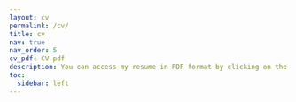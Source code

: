 ```yaml
---
layout: cv
permalink: /cv/
title: cv
nav: true
nav_order: 5
cv_pdf: CV.pdf
description: You can access my resume in PDF format by clicking on the PDF icon located on the right-hand side.
toc:
  sidebar: left
---
```

